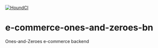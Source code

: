 [![HoundCI](https://img.shields.io/badge/reviewed%20by-Hound-purple.svg)](https://houndci.com)

 # e-commerce-ones-and-zeroes-bn
Ones-and-Zeroes e-commerce backend
